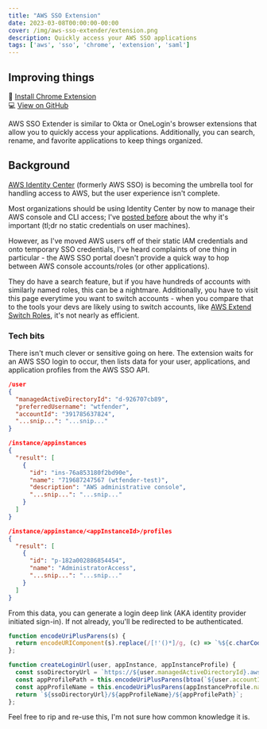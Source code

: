 ```yaml
---
title: "AWS SSO Extension"
date: 2023-03-08T00:00:00-00:00
cover: /img/aws-sso-extender/extension.png
description: Quickly access your AWS SSO applications
tags: ['aws', 'sso', 'chrome', 'extension', 'saml']
---
```


## Improving things
:rocket: [Install Chrome Extension](https://chrome.google.com/webstore/detail/aws-sso-extender/pojoaiboolahdaedebpjgnllehpofkep)  
:computer: [View on GitHub](https://github.com/WTFender/aws-sso-extender)  

AWS SSO Extender is similar to Okta or OneLogin's browser extensions that allow you to quickly access your applications. Additionally, you can search, rename, and favorite applications to keep things organized.

## Background
[AWS Identity Center](https://aws.amazon.com/iam/identity-center/) (formerly AWS SSO) is becoming the umbrella tool for handling access to AWS, but the user experience isn't complete.

Most organizations should be using Identity Center by now to manage their AWS console and CLI access; I've [posted before](/posts/aws-temp-tokens/) about the why it's important (tl;dr no static credentials on user machines).

However, as I've moved AWS users off of their static IAM credentials and onto temporary SSO credentials, I've heard complaints of one thing in particular - the AWS SSO portal doesn't provide a quick way to hop between AWS console accounts/roles (or other applications).

They do have a search feature, but if you have hundreds of accounts with similarly named roles, this can be a nightmare. Additionally, you have to visit this page everytime you want to switch accounts - when you compare that to the tools your devs are likely using to switch accounts, like [AWS Extend Switch Roles](https://chrome.google.com/webstore/detail/aws-extend-switch-roles/jpmkfafbacpgapdghgdpembnojdlgkdl?hl=en), it's not nearly as efficient.

### Tech bits
There isn't much clever or sensitive going on here. The extension waits for an AWS SSO login to occur, then lists data for your user, applications, and application profiles from the AWS SSO API.
 
```json
/user
{
  "managedActiveDirectoryId": "d-926707cb89",
  "preferredUsername": "wtfender",
  "accountId": "391785637824",
  "...snip...": "...snip..."
}

/instance/appinstances
{
  "result": [
    {
      "id": "ins-76a853180f2bd90e",
      "name": "719687247567 (wtfender-test)",
      "description": "AWS administrative console",
      "...snip...": "...snip..."
    }
  ]
}

/instance/appinstance/<appInstanceId>/profiles
{
  "result": [
    {
      "id": "p-182a002886854454",
      "name": "AdministratorAccess",
      "...snip...": "...snip..."
    }
  ]
}
```

From this data, you can generate a login deep link (AKA identity provider initiated sign-in). If not already, you'll be redirected to be authenticated.

```typescript
function encodeUriPlusParens(s) {
  return encodeURIComponent(s).replace(/[!'()*]/g, (c) => `%${c.charCodeAt(0).toString(16)}`);
};

function createLoginUrl(user, appInstance, appInstanceProfile) {
  const ssoDirectoryUrl = `https://${user.managedActiveDirectoryId}.awsapps.com/start/#/saml/custom`;
  const appProfilePath = this.encodeUriPlusParens(btoa(`${user.accountId}_${appInstance.id}_${appInstanceProfile.id}`));
  const appProfileName = this.encodeUriPlusParens(appInstanceProfile.name);
  return `${ssoDirectoryUrl}/${appProfileName}/${appProfilePath}`;
};
```

Feel free to rip and re-use this, I'm not sure how common knowledge it is.
